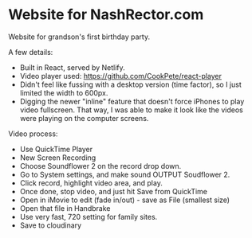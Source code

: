 # Website for NashRector.com

Website for grandson's first birthday party.

A few details:

-   Built in React, served by Netlify.
-   Video player used: https://github.com/CookPete/react-player
-   Didn't feel like fussing with a desktop version (time factor), so I just limited the width to 600px.
-   Digging the newer "inline" feature that doesn't force iPhones to play video fullscreen. That way, I was able to make it look like the videos were playing on the computer screens.

Video process:
- Use QuickTime Player
- New Screen Recording
- Choose Soundflower 2 on the record drop down.
- Go to System settings, and make sound OUTPUT Soudflower 2.
- Click record, highlight video area, and play.
- Once done, stop video, and just hit Save from QuickTime
- Open in iMovie to edit (fade in/out) - save as File (smallest size)
- Open that file in Handbrake
- Use very fast, 720 setting for family sites.
- Save to cloudinary
